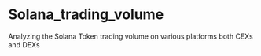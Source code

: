 # Solana_trading_volume
Analyzing the Solana Token trading volume on various platforms both CEXs and DEXs
